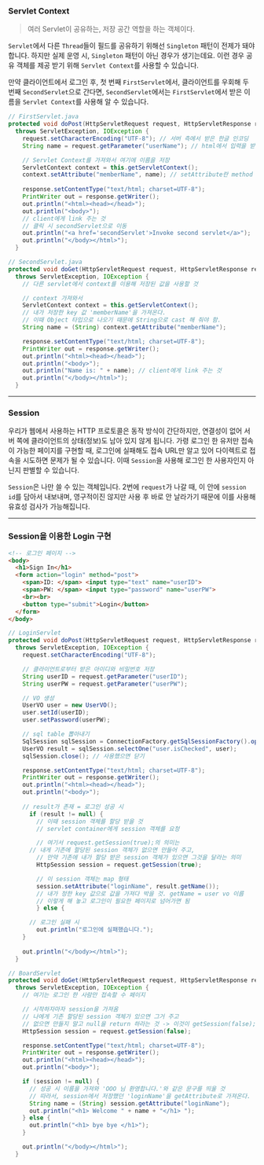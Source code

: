 ### Servlet Context
> 여러 Servlet이 공유하는, 저장 공간 역할을 하는 객체이다.

<code>Servlet</code>에서 다른 <code>Thread</code>들이 필드를 공유하기 위해선 <code>Singleton</code> 패턴이 전제가 돼야 합니다. 하지만 실제 운영 시, <code>Singleton</code> 패턴이 아닌 경우가 생기는데요. 이런 경우 공유 객체를 제공 받기 위해 <code>Servlet Context</code>를 사용할 수 있습니다.

만약 클라이언트에서 로그인 후, 첫 번째 <code>FirstServlet</code>에서, 클라이언트를 우회해 두 번째 <code>SecondServlet</code>으로 간다면, <code>SecondServlet</code>에서는 <code>FirstServlet</code>에서 받은 이름을 <code>Servlet Context</code>를 사용해 알 수 있습니다.

```java
// FirstServlet.java
protected void doPost(HttpServletRequest request, HttpServletResponse response)
  throws ServletException, IOException {
    request.setCharacterEncoding("UTF-8"); // 서버 측에서 받은 한글 인코딩
    String name = request.getParameter("userName"); // html에서 입력을 받음

    // Servlet Context를 가져와서 여기에 이름을 저장
    ServletContext context = this.getServletContext();
    context.setAttribute("memberName", name); // setAttribute란 method 사용(put으로 입력 아님!)
		
    response.setContentType("text/html; charset=UTF-8");
    PrintWriter out = response.getWriter();
    out.println("<html><head></head>");
    out.println("<body>");
    // client에게 link 주는 것
    // 클릭 시 secondServlet으로 이동
    out.println("<a href='secondServlet'>Invoke second servlet</a>");
    out.println("</body></html>");
  }
```

```java
// SecondServlet.java
protected void doGet(HttpServletRequest request, HttpServletResponse response)
  throws ServletException, IOException {
    // 다른 servlet에서 context를 이용해 저장된 값을 사용할 것

    // context 가져와서
    ServletContext context = this.getServletContext();
    // 내가 저장한 key 값 'memberName'을 가져온다.
    // 이때 Object 타입으로 나오기 때문에 String으로 cast 해 줘야 함.
    String name = (String) context.getAttribute("memberName"); 

    response.setContentType("text/html; charset=UTF-8");
    PrintWriter out = response.getWriter();
    out.println("<html><head></head>");
    out.println("<body>");
    out.println("Name is: " + name); // client에게 link 주는 것
    out.println("</body></html>");
  }
```

---

### Session

우리가 웹에서 사용하는 HTTP 프로토콜은 동작 방식이 간단하지만, 연결성이 없어 서버 쪽에 클라이언트의 상태(정보)도 남아 있지 않게 됩니다. 가령 로그인 한 유저만 접속이 가능한 페이지를 구현할 때, 로그인에 실패해도 접속 URL만 알고 있어 다이렉트로 접속을 시도하면 문제가 될 수 있습니다. 이때 <code>Session</code>을 사용해 로그인 한 사용자인지 아닌지 판별할 수 있습니다.

<code>Session</code>은 나만 쓸 수 있는 객체입니다. 2번에 <code>request</code>가 나갈 때, 이 안에 <code>session id</code>를 담아서 내보내며, 영구적이진 않지만 사용 후 바로 안 날라가기 때문에 이를 사용해 유효성 검사가 가능해집니다.

---

### Session을 이용한 Login 구현

```html
<!-- 로그인 페이지 -->
<body>
  <h1>Sign In</h1>
  <form action="login" method="post">
    <span>ID: </span> <input type="text" name="userID">
    <span>PW: </span> <input type="password" name="userPW">
    <br><br>
    <button type="submit">Login</button>
  </form>
</body>
```

```java
// LoginServlet
protected void doPost(HttpServletRequest request, HttpServletResponse response)
  throws ServletException, IOException {
    request.setCharacterEncoding("UTF-8");

    // 클라이언트로부터 받은 아이디와 비밀번호 저장
    String userID = request.getParameter("userID");
    String userPW = request.getParameter("userPW");

    // VO 생성
    UserVO user = new UserVO();
    user.setId(userID);
    user.setPassword(userPW);

    // sql table 뽑아내기
    SqlSession sqlSession = ConnectionFactory.getSqlSessionFactory().openSession();
    UserVO result = sqlSession.selectOne("user.isChecked", user);
    sqlSession.close(); // 사용했으면 닫기

    response.setContentType("text/html; charset=UTF-8");
    PrintWriter out = response.getWriter();
    out.println("<html><head></head>");
    out.println("<body>");
		
    // result가 존재 = 로그인 성공 시
	  if (result != null) {
	    // 이때 session 객체를 할당 받을 것
	    // servlet container에게 session 객체를 요청

	    // 여기서 request.getSession(true);의 의미는
      // 내게 기존에 할당된 session 객체가 없으면 만들어 주고,
	    // 만약 기존에 내가 할당 받은 session 객체가 있으면 그것을 달라는 의미
	    HttpSession session = request.getSession(true);

	    // 이 session 객체는 map 형태
	    session.setAttribute("loginName", result.getName());
	    // 내가 정한 key 값으로 값을 가져다 박을 것. getName = user vo 이름
	    // 이렇게 해 놓고 로그인이 필요한 페이지로 넘어가면 됨
		} else {

      // 로그인 실패 시
	    out.println("로그인에 실패했습니다.");
    }
		
    out.println("</body></html>");
  }
```
```java
// BoardServlet
protected void doGet(HttpServletRequest request, HttpServletResponse response)
  throws ServletException, IOException {
    // 여기는 로그인 한 사람만 접속할 수 페이지

    // 시작하자마자 session을 가져옴
    // 나에게 기존 할당된 session 객체가 있으면 그거 주고
    // 없으면 만들지 말고 null을 return 하라는 것 -> 이것이 getSession(false);
    HttpSession session = request.getSession(false);

    response.setContentType("text/html; charset=UTF-8");
    PrintWriter out = response.getWriter();
    out.println("<html><head></head>");
    out.println("<body>");

    if (session != null) {
      // 성공 시 이름을 가져와 'OOO 님 환영합니다.'와 같은 문구를 띄울 것
      // 따라서, session에서 저장했던 'loginName'을 getAttribute로 가져온다.
      String name = (String) session.getAttribute("loginName");
      out.println("<h1> Welcome " + name + "</h1> ");
    } else {
      out.println("<h1> bye bye </h1>");
    }

    out.println("</body></html>");
  }
```